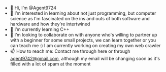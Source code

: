 - 👋 Hi, I’m @Agent9724
- 👀 I’m interested in learning about not just programming, but computer science as I'm fascinated on the ins and outs of both software and hardware and how they're intertwined
- 🌱 I’m currently learning C++
- 💞️ I’m looking to collaborate on with anyone who's willing to partner up with a beginner for some small projects, we can learn together or you can teach me :)
     I am currently working on creating my own web crawler
- 📫 How to reach me: Contact me through here or through agent9742@gmail.com, although my email will be changing soon as it's filled with a lot of spam at the moment

<!---
Agent9724/Agent9724 is a ✨ special ✨ repository because its `README.md` (this file) appears on your GitHub profile.
You can click the Preview link to take a look at your changes.
--->
